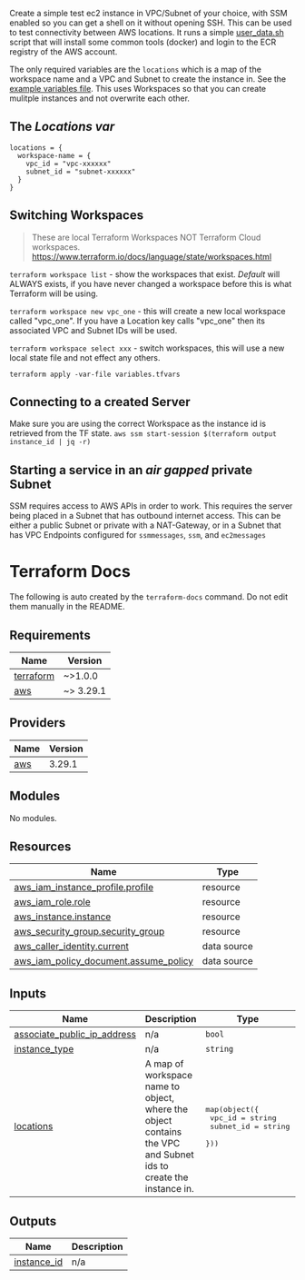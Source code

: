 Create a simple test ec2 instance in VPC/Subnet of your choice, with SSM enabled so you can get a shell on it without opening SSH.
This can be used to test connectivity between AWS locations.
It runs a simple [user_data.sh](user_data.sh) script that will install some common tools (docker) and login to the ECR registry of the AWS account.

The only required variables are the `locations` which is a map of the workspace name and a VPC and Subnet to create the instance in. See the [example variables file](example-vars.tfvars).
This uses Workspaces so that you can create mulitple instances and not overwrite each other.

## The _Locations var_

```
locations = {
  workspace-name = {
    vpc_id = "vpc-xxxxxx"
    subnet_id = "subnet-xxxxxx"
  }
}
```

## Switching Workspaces

> These are local Terraform Workspaces NOT Terraform Cloud workspaces.
> https://www.terraform.io/docs/language/state/workspaces.html

`terraform workspace list` - show the workspaces that exist. _Default_ will ALWAYS exists, if you have never changed a workspace before this is what Terraform will be using.

`terraform workspace new vpc_one` - this will create a new local workspace called "vpc_one". If you have a Location key calls "vpc_one" then its associated VPC and Subnet IDs will be used.

`terraform workspace select xxx` - switch workspaces, this will use a new local state file and not effect any others.

`terraform apply -var-file variables.tfvars`

## Connecting to a created Server

Make sure you are using the correct Workspace as the instance id is retrieved from the TF state.
`aws ssm start-session $(terraform output instance_id | jq -r)`

## Starting a service in an _air gapped_ private Subnet

SSM requires access to AWS APIs in order to work. This requires the server being placed in a Subnet that has outbound internet access. This can be either a public Subnet or private with a NAT-Gateway, or in a Subnet that has VPC Endpoints configured for `ssmmessages`, `ssm`, and `ec2messages`

# Terraform Docs
The following is auto created by the `terraform-docs` command. Do not edit them manually in the README.
<!-- BEGIN_TF_DOCS -->
## Requirements

| Name | Version |
|------|---------|
| <a name="requirement_terraform"></a> [terraform](#requirement\_terraform) | ~>1.0.0 |
| <a name="requirement_aws"></a> [aws](#requirement\_aws) | ~> 3.29.1 |

## Providers

| Name | Version |
|------|---------|
| <a name="provider_aws"></a> [aws](#provider\_aws) | 3.29.1 |

## Modules

No modules.

## Resources

| Name | Type |
|------|------|
| [aws_iam_instance_profile.profile](https://registry.terraform.io/providers/hashicorp/aws/latest/docs/resources/iam_instance_profile) | resource |
| [aws_iam_role.role](https://registry.terraform.io/providers/hashicorp/aws/latest/docs/resources/iam_role) | resource |
| [aws_instance.instance](https://registry.terraform.io/providers/hashicorp/aws/latest/docs/resources/instance) | resource |
| [aws_security_group.security_group](https://registry.terraform.io/providers/hashicorp/aws/latest/docs/resources/security_group) | resource |
| [aws_caller_identity.current](https://registry.terraform.io/providers/hashicorp/aws/latest/docs/data-sources/caller_identity) | data source |
| [aws_iam_policy_document.assume_policy](https://registry.terraform.io/providers/hashicorp/aws/latest/docs/data-sources/iam_policy_document) | data source |

## Inputs

| Name | Description | Type | Default | Required |
|------|-------------|------|---------|:--------:|
| <a name="input_associate_public_ip_address"></a> [associate\_public\_ip\_address](#input\_associate\_public\_ip\_address) | n/a | `bool` | `false` | no |
| <a name="input_instance_type"></a> [instance\_type](#input\_instance\_type) | n/a | `string` | `"t3.nano"` | no |
| <a name="input_locations"></a> [locations](#input\_locations) | A map of workspace name to object, where the object contains the VPC and Subnet ids to create the instance in. | <pre>map(object({<br>    vpc_id    = string<br>    subnet_id = string<br>  }))</pre> | n/a | yes |

## Outputs

| Name | Description |
|------|-------------|
| <a name="output_instance_id"></a> [instance\_id](#output\_instance\_id) | n/a |
<!-- END_TF_DOCS -->
